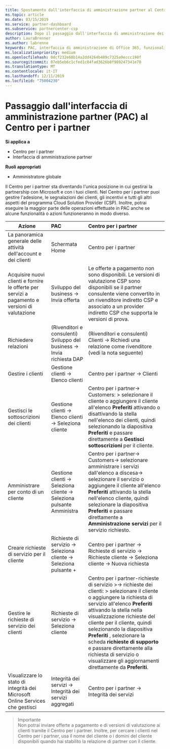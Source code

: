 ```yaml
---
title: Spostamento dall'interfaccia di amministrazione partner al Centro per i partner
ms.topic: article
ms.date: 03/15/2019
ms.service: partner-dashboard
ms.subservice: partnercenter-csp
description: Dopo il passaggio dall'interfaccia di amministrazione dei partner al centro per i partner, Scopri come gestire l'appartenenza, i riferimenti dei clienti, gli incentivi e tutti gli altri aspetti del programma Cloud Solution Provider (CSP).
author: LauraBrenner
ms.author: labrenne
keywords: PAC, interfaccia di amministrazione di Office 365, funzionalità PAC
ms.localizationpriority: medium
ms.openlocfilehash: 0dcf232e68b14a2dd4264b489c7325a9eccc190f
ms.sourcegitcommit: 07eb5eb6c1cfed1c84fad3626b8f989247341e70
ms.translationtype: MT
ms.contentlocale: it-IT
ms.lasthandoff: 12/11/2019
ms.locfileid: "75004230"
---
```

# <a name="moving-from-partner-admin-center-pac-to-the-partner-center"></a>Passaggio dall'interfaccia di amministrazione partner (PAC) al Centro per i partner

**Si applica a**
- Centro per i partner
- Interfaccia di amministrazione partner

**Ruoli appropriati**
-   Amministratore globale

Il Centro per i partner sta diventando l'unica posizione in cui gestirai la partnership con Microsoft e con i tuoi clienti. Nel Centro per i partner puoi gestire l'adesione, le segnalazioni dei clienti, gli incentivi e tutti gli altri aspetti del programma Cloud Solution Provider (CSP). Inoltre, potrai eseguire la maggior parte delle operazioni effettuate in PAC anche se alcune funzionalità o azioni funzioneranno in modo diverso. 


|**Azione**   |**PAC**   |**Centro per i partner**   |
|--------------|:--------------|:---------------|
|La panoramica generale delle attività dell'account e dei clienti|Schermata Home|Centro per i partner|
|Acquisire nuovi clienti e fornire le offerte per servizi a pagamento e versioni di valutazione|Sviluppo del business -> Invia offerta|Le offerte a pagamento non sono disponibili. Le versioni di valutazione CSP sono disponibili se il partner consulente viene convertito in un rivenditore indiretto CSP e associato a un provider indiretto CSP che supporta le versioni di prova. |
|Richiedere relazioni|(Rivenditori e consulenti) Sviluppo del business -> Invia richiesta DAP|(Rivenditori e consulenti) Clienti -> Richiedi una relazione come rivenditore (vedi la nota seguente)|
|Gestire i clienti|Gestione clienti -> Elenco clienti|Centro per i partner -> Clienti|
|Gestisci le sottoscrizioni dei clienti|Gestione clienti -> Elenco clienti -> Seleziona cliente|Centro per i partner-> Customers: > selezionare il cliente o aggiungere il cliente all'elenco **Preferiti** attivando o disattivando la stella nell'elenco dei clienti, quindi selezionando la diapositiva **Preferiti** e passare direttamente a **Gestisci sottoscrizioni** per il cliente.|
|Amministrare per conto di un cliente|Gestione clienti -> Seleziona cliente -> Seleziona pulsante Amministra|Centro per i partner-> Customers-> selezionare amministrare i servizi dall'elenco a discesa-> selezionare il servizio o aggiungere il cliente all'elenco **Preferiti** attivando la stella nell'elenco cliente, quindi selezionare la diapositiva **Preferiti** e passare direttamente a **Amministrazione servizi** per il servizio richiesto.|
|Creare richieste di servizio per il cliente|Richieste di servizio -> Seleziona cliente -> Seleziona pulsante + | Centro per i partner -> Richieste di servizio -> Richieste cliente -> Seleziona cliente -> Nuova richiesta|
|Gestire le richieste di servizio dei clienti| Richieste di servizio -> Seleziona cliente|Centro per i partner-richieste di servizio >-> richieste dei clienti: > selezionare il cliente o aggiungere la richiesta di servizio all'elenco **Preferiti** attivando la stella nella visualizzazione richieste del cliente per il cliente, quindi selezionando la diapositiva **Preferiti** , selezionare la scheda **richieste di supporto** e passare direttamente alla richiesta di servizio o visualizzare gli aggiornamenti direttamente da **Preferiti**.|
|Visualizzare lo stato di integrità dei Microsoft Online Services che gestisci|Integrità dei servizi -> Integrità dei servizi aggregati|Centro per i partner -> Integrità dei servizi|

>Importante<br>
Non potrai inviare offerte a pagamento e di versioni di valutazione ai clienti tramite il Centro per i partner. Inoltre, per cercare i clienti nel Centro per i partner, usa il nome del cliente o i domini del cliente disponibili quando hai stabilito la relazione di partner con il cliente.
